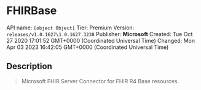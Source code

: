 # FHIRBase
API name: `[object Object]`
Tier: Premium
Version: `releases/v1.0.1627\1.0.1627.3238`
Publisher: **Microsoft**
Created: Tue Oct 27 2020 17:01:52 GMT+0000 (Coordinated Universal Time)
Changed: Mon Apr 03 2023 16:42:05 GMT+0000 (Coordinated Universal Time)

## Description
> Microsoft FHIR Server Connector for FHIR R4 Base resources.
